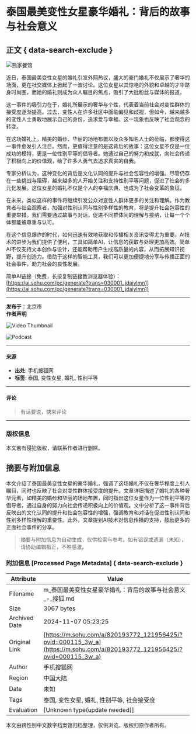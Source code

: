 # 泰国最美变性女星豪华婚礼：背后的故事与社会意义

## 正文 { data-search-exclude }


![熊家餐馆](http://03e1181bba1cf.cdn.sohucs.com/files/1695809599254.png)

近日，泰国最美变性女星的婚礼引发外网热议，盛大的豪门婚礼不仅展示了奢华的场面，更在社交媒体上掀起了一波讨论。这位女星以其惊艳的外貌和卓越的才华跻身时尚圈，而她的婚礼则成为众人瞩目的焦点，吸引了大批粉丝与媒体的报道。

这一事件的吸引力在于，婚礼所展示的奢华与个性，代表着当前社会对变性群体的接受度逐渐提高。过去，变性人在许多社区中面临偏见和歧视，但如今，越来越多的变性人士勇敢地展示自己的身份，追求爱与幸福，这一现象也反映了社会观念的转变。

在这场婚礼上，精美的婚纱、华丽的场地布置以及众多知名人士的莅临，都使得这一事件愈发引人注目。然而，更值得注意的是这背后的故事：这位女星不仅是一位成功的模特，更是一位性别平等的倡导者。她通过自己的努力和成就，向社会传递了积极向上的价值观，给了许多人勇气去追求真实的自我。

专家分析认为，这种变化的背后是文化认同的提升与社会包容性的增强。尽管仍存在一些挑战与阻碍，越来越多的人开始关注和支持性别平等问题，促进了社会的多元化发展。这位女星的婚礼不仅是个人的幸福庆典，也成为了社会变革的象征。

在未来，类似这样的事件将继续引发公众对变性人群体更多的关注和理解。作为教育者与社会观察者，加强对性别认同与性别多样性的教育，将是提升社会包容性的重要举措。我们需要通过故事与对话，促进不同群体间的理解与接纳，让每一个个体都能被尊重与认可。

在这个信息爆炸的时代，如何迅速有效地获取和传播相关资讯变得尤为重要。AI技术的进步为我们提供了便利，工具如简单AI，让信息的获取与处理更加高效。简单AI不仅支持文本创作与设计，还能帮助用户生成高质量的内容，从而拓展知识视野，提升创造力。借助于这样的智能工具，我们可以更加便捷地分享与传播正面的社会事件，助力社会的良性发展。

简单AI链接（免费，长按复制链接致浏览器体验）：[https://ai.sohu.com/pc/generate?trans=030001_jdaiylmn1](https://ai.sohu.com/pc/generate?trans=030001_jdaiylmn1)

---

**发布于**：北京市  
**作者声明**  

![Video Thumbnail](https://1264568958.rsc.cdn77.org/publisher/contentvideos/cda7f0b7-7ef4-11ef-a2bd-7b1dcfa155d6/ca573f16-7ef4-11ef-a2bd-31efafe6dac6.jpg)

![Podcast](https://1437953666.rsc.cdn77.org/video-ima-sdk/images/pause.png) 

---

#### 来源
- **出处**: 手机搜狐网
- **标签**: 泰国, 变性女星, 婚礼, 性别平等

---

#### 评论
> 有话要说，快来评论

---

### 版权信息
本文若有侵犯版权，请联系作者进行删除。

## 摘要与附加信息

<!-- tcd_abstract -->
本文介绍了泰国最美变性女星的豪华婚礼，强调了这场婚礼不仅在奢华程度上引人瞩目，同时也反映了社会对变性群体接受度的提升。文章详细描述了婚礼的各种奢华元素，如精美的婚纱和华丽的场地布置，同时指出这位女星作为一位性别平等的倡导者，通过自身的努力向社会传递积极向上的价值观。文中分析了这一事件背后反映出的文化认同的提升和社会包容性的增强，强调教育和对话在促进性别认同和性别多样性理解的重要性。此外，文章提到AI技术对信息传播的支持，鼓励更多的正面社会事件的分享。
<!-- tcd_abstract_end -->

> 摘要与附加信息为自动生成，仅供检索与参考。如有错误或遗漏（未知），请协助编辑指正，不胜感激。

### 附加信息 [Processed Page Metadata] { data-search-exclude }

| Attribute       | Value                                  |
|-----------------|----------------------------------------|
| Filename        | m_泰国最美变性女星豪华婚礼：背后的故事与社会意义_-_搜狐.md                             |
| Size            | 3067 bytes                           |
| Archived Date   | 2024-11-07 05:23:25                             |
| Original Link   | [https://m.sohu.com/a/820193772_121956425/?pvid=000115_3w_a](https://m.sohu.com/a/820193772_121956425/?pvid=000115_3w_a)                       |
| Author          | 手机搜狐网                               |
| Region          | 中国大陆                               |
| Date            | 未知                                 |
| Tags            | 泰国, 变性女星, 婚礼, 性别平等, 社会接受度                                 |
| Evaluation            | [Unknown type(update needed)]                                 |
<!-- tcd_table_end -->

本文由跨性别中文数字档案馆归档整理，仅供浏览。版权归原作者所有。
